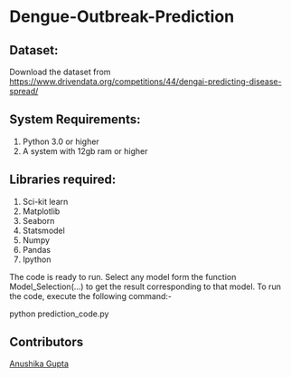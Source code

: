# Dengue-Outbreak-Prediction

## Dataset:

Download the dataset from
https://www.drivendata.org/competitions/44/dengai-predicting-disease-spread/

## System Requirements:

  1. Python 3.0 or higher
  2. A system with 12gb ram or higher
  
##  Libraries required:
  1. Sci-kit learn
  2. Matplotlib
  3. Seaborn
  4. Statsmodel
  5. Numpy
  6. Pandas
  7. Ipython
  
The code is ready to run. Select any model form the function Model_Selection(...) to get
the result corresponding to that model. To run the code, execute the following
command:-

python prediction_code.py

## Contributors

[//]: contributor-faces

<a href="https://github.com/anushika99">Anushika Gupta</a>

[//]: contributor-faces
